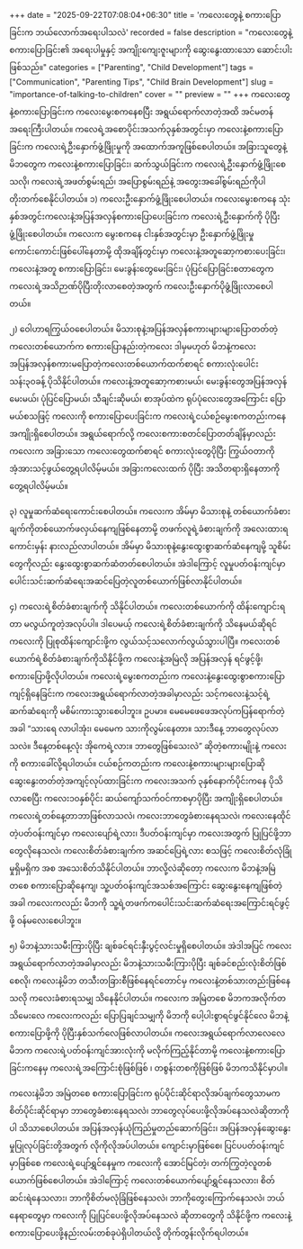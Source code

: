 +++
date = "2025-09-22T07:08:04+06:30"
title = 'ကလေးတွေနဲ့ စကားပြောခြင်းက ဘယ်လောက်အရေးပါသလဲ'
recorded = false
description = "ကလေးတွေနဲ့ စကားပြောခြင်း၏ အရေးပါမှုနှင့် အကျိုးကျေးဇူးများကို ဆွေးနွေးထားသော ဆောင်းပါးဖြစ်သည်။"
categories = ["Parenting", "Child Development"]
tags = ["Communication", "Parenting Tips", "Child Brain Development"]
slug = "importance-of-talking-to-children"
cover = ""
preview = ""
+++
ကလေးတွေနဲ့စကားပြောခြင်းက ကလေးမွေးစကနေစပြီး အရွယ်ရောက်လာတဲ့အထိ အင်မတန်အရေးကြီးပါတယ်။ ကလေရဲ့အစောပိုင်းအသက်၃နှစ်အတွင်းမှာ ကလေးနဲ့စကားပြောခြင်းက ကလေးရဲ့ဦးနှောက်ဖွံ့ဖြိုးမှုကို အထောက်အကူဖြစ်စေပါတယ်။ အခြားသူတွေနဲ့မိဘတွေက ကလေးနဲ့စကားပြောခြင်း၊ ဆက်သွယ်ခြင်းက ကလေးရဲ့ဦးနှောက်ဖွံ့ဖြိုးစေသလို၊ ကလေးရဲ့အဖတ်စွမ်းရည်၊ အပြောစွမ်းရည်နဲ့ အတွေးအခေါ်စွမ်းရည်ကိုပါတိုးတက်စေနိုင်ပါတယ်။
၁) ကလေးဦးနှောက်ဖွံ့ဖြိုးစေပါတယ်။
ကလေးမွေးစကနေ သုံးနှစ်အတွင်းကလေးနဲ့အပြန်အလှန်စကားပြောပေးခြင်းက ကလေးရဲ့ဦးနှောက်ကို ပိုပြီးဖွံ့ဖြိုးစေပါတယ်။ ကလေးက မွေးစကနေ ငါးနှစ်အတွင်းမှာ ဦးနှောက်ဖွံ့ဖြိုးမှုကောင်းကောင်းဖြစ်ပေါ်နေတာမို့ ထိုအချိန်တွင်းမှာ ကလေးနဲ့အတူဆော့ကစားပေးခြင်း၊ ကလေးနဲ့အတူ စကားပြောခြင်း၊ မေးခွန်းတွေမေးခြင်း၊ ပုံပြင်ပြောခြင်းစတာတွေက ကလေးရဲ့အသိဉာဏ်ပိုပြီးတိုးလာစေတဲ့အတွက် ကလေးဦးနှောက်ပိုဖွံ့ဖြိုးလာစေပါတယ်။

၂) ဝေါဟာရကြွယ်ဝစေပါတယ်။
မိသားစုနဲ့အပြန်အလှန်စကားများများပြောတတ်တဲ့ကလေးတစ်ယောက်က စကားပြောနည်းတဲ့ကလေး ဒါမှမဟုတ် မိဘနဲ့ကလေးအပြန်အလှန်စကားမပြောတဲ့ကလေးတစ်ယောက်ထက်စာရင် စကားလုံးပေါင်း သန်း၃၀ခန့် ပိုသိနိုင်ပါတယ်။ ကလေးနဲ့အတူဆော့ကစားမယ်၊ မေးခွန်းတွေအပြန်အလှန်မေးမယ်၊ ပုံပြင်ပြောမယ်၊ သီချင်းဆိုမယ်၊ စာအုပ်ထဲက ရုပ်ပုံလေးတွေအကြောင်း ပြောမယ်စသဖြင့် ကလေးကို စကားပြောပေးခြင်းက ကလေးရဲ့ငယ်စဉ်မွေးစကတည်းကနေ အကျိုးရှိစေပါတယ်။ အရွယ်ရောက်လို့ ကလေးစကားစတင်ပြောတတ်ချိန်မှာလည်း ကလေးက အခြားသော ကလေးတွေထက်စာရင် စကားလုံးတွေပိုပြီး ကြွယ်ဝတာကို အံ့အားသင့်ဖွယ်တွေ့ရပါလိမ့်မယ်။ အခြားကလေးထက် ပိုပြီး အသိတရားရှိနေတာကို တွေ့ရပါလိမ့်မယ်။

၃) လူမှုဆက်ဆံရေးကောင်းစေပါတယ်။
ကလေးက အိမ်မှာ မိသားစုနဲ့ တစ်ယောက်ခံစားချက်ကိုတစ်ယောက်ဖလှယ်နေကျဖြစ်နေတာမို့ တဖက်လူရဲ့ခံစားချက်ကို အလေးထားရကောင်းမှန်း နားလည်လာပါတယ်။ အိမ်မှာ မိသားစုနဲ့နွေးထွေးစွာဆက်ဆံနေကျမို့ သူစိမ်းတွေကိုလည်း နွေးထွေးစွာဆက်ဆံတတ်စေပါတယ်။ အဲဒါကြောင့် လူမှုပတ်ဝန်းကျင်မှာ ပေါင်းသင်းဆက်ဆံရေးအဆင်ပြေတဲ့လူတစ်ယောက်ဖြစ်လာနိုင်ပါတယ်။

၄) ကလေးရဲ့စိတ်ခံစားချက်ကို သိနိုင်ပါတယ်။
ကလေးတစ်ယောက်ကို ထိန်းကျောင်းရတာ မလွယ်ကူတဲ့အလုပ်ပါ။ ဒါပေမယ့် ကလေးရဲ့စိတ်ခံစားချက်ကို သိနေမယ်ဆိုရင် ကလေးကို ပြုစုထိန်းကျောင်းဖို့က လွယ်သင့်သလောက်လွယ်သွားပါပြီ။ ကလေးတစ်ယောက်ရဲ့စိတ်ခံစားချက်ကိုသိနိုင်ဖို့က ကလေးနဲ့အမြဲလို အပြန်အလှန် ရင်ဖွင့်ဖို့၊ စကားပြောဖို့လိုပါတယ်။ ကလေးရဲ့မွေးစကတည်းက ကလေးနဲ့နွေးထွေးစွာစကားပြောကျင့်ရှိနေခြင်းက ကလေးအရွယ်ရောက်လာတဲ့အခါမှာလည်း သင့်ကလေးနဲ့သင့်ရဲ့ဆက်ဆံရေးကို မစိမ်းကားသွားစေပါဘူး။ ဥပမာ။ မေမေဖေဖေအလုပ်ကပြန်ရောက်တဲ့အခါ “သားရေ လာပါအုံး၊ မေမေက သားကိုလွမ်းနေတာ။ သားဒီနေ့ ဘာတွေလုပ်လာသလဲ။ ဒီနေ့တစ်နေ့လုံး အိုကေရဲ့လား။ ဘာတွေဖြစ်သေးလဲ” ဆိုတဲ့စကားမျိုးနဲ့ ကလေးကို စကားခေါ်လို့ရပါတယ်။ ငယ်စဉ်ကတည်းက ကလေးနဲ့စကားများများပြောဆိုဆွေးနွေးတတ်တဲ့အကျင့်လုပ်ထားခြင်းက ကလေးအသက် ၃နှစ်နောက်ပိုင်းကနေ ပိုသိလာစေပြီး ကလေး၁၀နှစ်ပိုင်း ဆယ်ကျော်သက်ဝင်ကာစမှာပိုပြီး အကျိုးရှိစေပါတယ်။ ကလေးရဲ့တစ်နေ့တာဘာဖြစ်လာသလဲ၊ ကလေးဘာတွေခံစားနေရသလဲ၊ ကလေးနေထိုင်တဲ့ပတ်ဝန်းကျင်မှာ ကလေးပျော်ရဲ့လား၊ ဒီပတ်ဝန်းကျင်မှာ ကလေးအတွက် ပြုပြင်ဖို့ဘာတွေလိုနေသလဲ၊ ကလေးစိတ်ခံစားချက်က အဆင်ပြေရဲ့လား စသဖြင့် ကလေးစိတ်လုံခြုံမှုရှိမရှိက အစ အသေးစိတ်သိနိုင်ပါတယ်။ ဘာလို့လဲဆိုတော့ ကလေးက မိဘနဲ့အမြဲတစေ စကားပြောဆိုနေကျ၊ သူ့ပတ်ဝန်းကျင်အသစ်အကြောင်း ဆွေးနွေးနေကျဖြစ်တဲ့အခါ ကလေးကလည်း မိဘကို သူ့ရဲ့တဖက်ကပေါင်းသင်းဆက်ဆံရေးအကြောင်းရင်ဖွင့်ဖို့ ဝန်မလေးစေပါဘူး။

၅) မိဘနဲ့သားသမီးကြားပိုပြီး ချစ်ခင်ရင်းနှီးပွင့်လင်းမှုရှိစေပါတယ်။
အဲဒါအပြင် ကလေးအရွယ်ရောက်လာတဲ့အခါမှာလည်း မိဘနဲ့သားသမီးကြားပိုပြီး ချစ်ခင်စည်းလုံးစိတ်ဖြစ်စေလို၊ ကလေးနဲ့မိဘ တသီးတခြားစီဖြစ်နေရင်တောင်မှ ကလေးနဲ့တစ်သားတည်းဖြစ်နေသလို ကလေးခံစားရသမျှ သိနေနိုင်ပါတယ်။ ကလေးက အမြဲတစေ မိဘကအလိုက်တသိမေးလေ ကလေးကလည်း ပြောပြချင်သမျှကို မိဘကို ပေါ့ပါးစွာရင်ဖွင်နိုင်လေ မိဘနဲ့စကားပြောဖို့ကို ပိုပြီးနှစ်သက်လေဖြစ်လာပါတယ်။ ကလေးအရွယ်ရောက်လာလေလေ မိဘက ကလေးရဲ့ပတ်ဝန်းကျင်အားလုံးကို မလိုက်ကြည့်နိုင်တာမို့ ကလေးနဲ့စကားပြောခြင်းကနေမှ ကလေးရဲ့အကြောင်းစုံဖြစ်ဖြစ် ၊ တစွန်းတစကိုဖြစ်ဖြစ် မိဘကသိနိုင်မှာပါ။

ကလေးနဲ့မိဘ အမြဲတစေ စကားပြောခြင်းက ရုပ်ပိုင်းဆိုင်ရာလိုအပ်ချက်တွေသာမက စိတ်ပိုင်းဆိုင်ရာမှာ ဘာတွေခံစားနေရသလဲ၊ ဘာတွေလုပ်ပေးဖို့လိုအပ်နေသလဲဆိုတာကိုပါ သိသာစေပါတယ်။ အပြန်အလှန်ယုံကြည်မှုတည်ဆောက်ခြင်း၊ အပြန်အလှန်ဆွေးနွေးမှုပြုလုပ်ခြင်းတို့အတွက် လိုကိုလိုအပ်ပါတယ်။ ကျောင်းမှာဖြစ်စေ၊ ပြင်ပပတ်ဝန်းကျင်မှာဖြစ်စေ ကလေးရဲ့ပျော်ရွှင်နေမှုက ကလေးကို အောင်မြင်တဲ့၊ တက်ကြွတဲ့လူတစ်ယောက်ဖြစ်စေပါတယ်။ အဲဒါကြောင့် ကလေးတစ်ယောက်ပျော်ရွှင်နေသလား၊ စိတ်ဆင်းရဲနေသလား၊ ဘာကိုစိတ်မလုံခြံဖြစ်နေသလဲ၊ ဘာကိုတွေးကြောက်နေသလဲ၊ ဘယ်နေရာတွေမှာ ကလေးကို ပြုပြင်ပေးဖို့လိုအပ်နေသလဲ ဆိုတာတွေကို သိနိုင်ဖို့က ကလေးနဲ့စကားပြောပေးဖို့နည်းလမ်းတစ်ခုပဲရှိပါတယ်လို့ တိုက်တွန်းလိုက်ရပါတယ်။ 